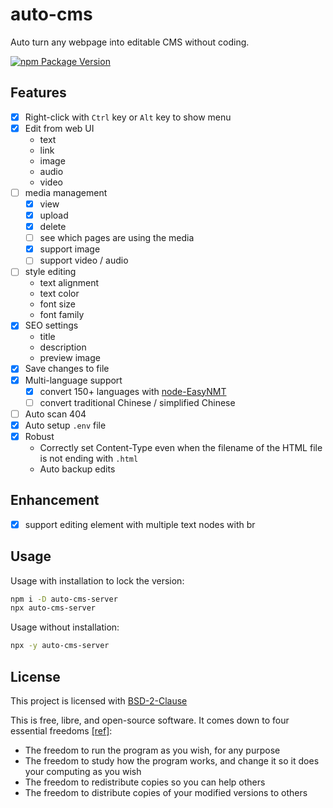 # auto-cms

Auto turn any webpage into editable CMS without coding.

[![npm Package Version](https://img.shields.io/npm/v/auto-cms-server)](https://www.npmjs.com/package/auto-cms-server)

## Features

- [x] Right-click with `Ctrl` key or `Alt` key to show menu
- [x] Edit from web UI
  - text
  - link
  - image
  - audio
  - video
- [ ] media management
  - [x] view
  - [x] upload
  - [x] delete
  - [ ] see which pages are using the media
  - [x] support image
  - [ ] support video / audio
- [ ] style editing
  - text alignment
  - text color
  - font size
  - font family
- [x] SEO settings
  - title
  - description
  - preview image
- [x] Save changes to file
- [x] Multi-language support
  - [x] convert 150+ languages with [node-EasyNMT](https://github.com/beenotung/node-EasyNMT)
  - [ ] convert traditional Chinese / simplified Chinese
- [ ] Auto scan 404
- [x] Auto setup `.env` file
- [x] Robust
  - Correctly set Content-Type even when the filename of the HTML file is not ending with `.html`
  - Auto backup edits

## Enhancement

- [x] support editing element with multiple text nodes with br

## Usage

Usage with installation to lock the version:

```bash
npm i -D auto-cms-server
npx auto-cms-server
```

Usage without installation:

```bash
npx -y auto-cms-server
```

## License

This project is licensed with [BSD-2-Clause](./LICENSE)

This is free, libre, and open-source software. It comes down to four essential freedoms [[ref]](https://seirdy.one/2021/01/27/whatsapp-and-the-domestication-of-users.html#fnref:2):

- The freedom to run the program as you wish, for any purpose
- The freedom to study how the program works, and change it so it does your computing as you wish
- The freedom to redistribute copies so you can help others
- The freedom to distribute copies of your modified versions to others

